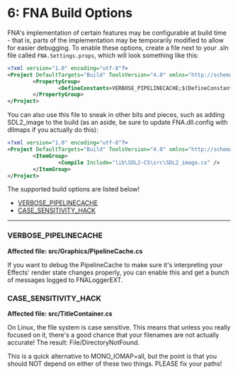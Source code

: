 # 6: FNA Build Options

FNA's implementation of certain features may be configurable at build time - that is, parts of the implementation may be temporarily modified to allow for easier debugging. To enable these options, create a file next to your .sln file called `FNA.Settings.props`, which will look something like this:

```xml
<?xml version="1.0" encoding="utf-8"?>
<Project DefaultTargets="Build" ToolsVersion="4.0" xmlns="http://schemas.microsoft.com/developer/msbuild/2003">
        <PropertyGroup>
                <DefineConstants>VERBOSE_PIPELINECACHE;$(DefineConstants)</DefineConstants>
        </PropertyGroup>
</Project>
```

You can also use this file to sneak in other bits and pieces, such as adding SDL2_image to the build (as an aside, be sure to update FNA.dll.config with dllmaps if you actually do this):

```xml
<?xml version="1.0" encoding="utf-8"?>
<Project DefaultTargets="Build" ToolsVersion="4.0" xmlns="http://schemas.microsoft.com/developer/msbuild/2003">
        <ItemGroup>
                <Compile Include="lib\SDL2-CS\src\SDL2_image.cs" />
        </ItemGroup>
</Project>
```

The supported build options are listed below!

- [VERBOSE_PIPELINECACHE](#verbose_pipelinecache)
- [CASE_SENSITIVITY_HACK](#case_sensitivity_hack)

***

### VERBOSE_PIPELINECACHE
**Affected file: src/Graphics/PipelineCache.cs**

If you want to debug the PipelineCache to make sure it's interpreting your Effects' render state changes properly, you can enable this and get a bunch of messages logged to FNALoggerEXT.

### CASE_SENSITIVITY_HACK
**Affected file: src/TitleContainer.cs**

On Linux, the file system is case sensitive. This means that unless you really focused on it, there's a good chance that your filenames are not actually accurate! The result: File/DirectoryNotFound.

This is a quick alternative to MONO_IOMAP=all, but the point is that you should NOT depend on either of these two things. PLEASE fix your paths!
